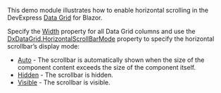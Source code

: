 This demo module illustrates how to enable horizontal scrolling in the DevExpress [Data Grid](https://docs.devexpress.com/Blazor/DevExpress.Blazor.DxDataGrid-1) for Blazor.

Specify the [Width](https://docs.devexpress.com/Blazor/DevExpress.Blazor.Base.DxDataColumnBase.Width) property for all Data Grid columns and use the [DxDataGrid.HorizontalScrollBarMode](https://docs.devexpress.com/Blazor/DevExpress.Blazor.DxDataGrid-1.HorizontalScrollBarMode) property to specify the horizontal scrollbar’s display mode:

*   [Auto](https://docs.devexpress.com/Blazor/DevExpress.Blazor.ScrollBarMode) - The scrollbar is automatically shown when the size of the component content exceeds the size of the component itself.
*   [Hidden](https://docs.devexpress.com/Blazor/DevExpress.Blazor.ScrollBarMode) - The scrollbar is hidden.
*   [Visible](https://docs.devexpress.com/Blazor/DevExpress.Blazor.ScrollBarMode) - The scrollbar is visible.
